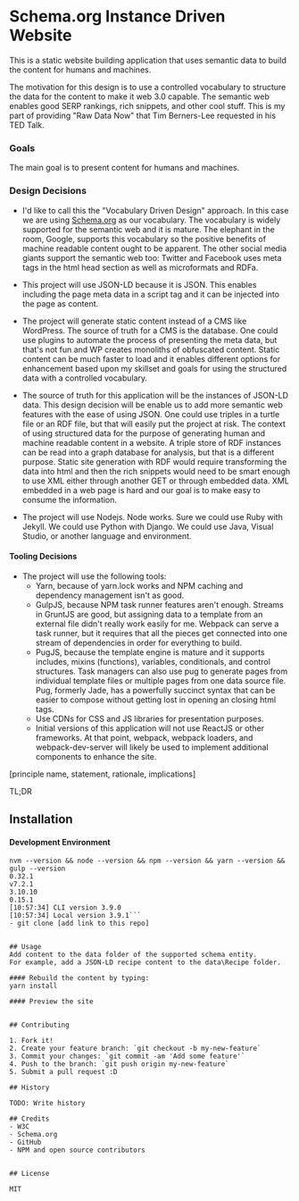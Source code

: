 # Schema.org Instance Driven Website

This is a static website building application that uses semantic data to build the content for humans and machines.

The motivation for this design is to use a controlled vocabulary to structure the data for the content to make it web 3.0 capable. The semantic web enables good SERP rankings, rich snippets, and other cool stuff. This is my part of providing "Raw Data Now" that Tim Berners-Lee requested in his TED Talk.

### Goals
The main goal is to present content for humans and machines.

### Design Decisions
- I'd like to call this the "Vocabulary Driven Design" approach. In this case we are using [Schema.org](http://schema.org) as our vocabulary. The vocabulary is widely supported for the semantic web and it is mature. The elephant in the room, Google, supports this vocabulary so the positive benefits of machine readable content ought to be apparent. The other social media giants support the semantic web too: Twitter and Facebook uses meta tags in the html head section as well as microformats and RDFa.

- This project will use JSON-LD because it is JSON. This enables including the page meta data in a script tag and it can be injected into the page as content.

- The project will generate static content instead of a CMS like WordPress.  The source of truth for a CMS is the database. One could use plugins to automate the process of presenting the meta data, but that's not fun and WP creates monoliths of obfuscated content. Static content can be much faster to load and it enables different options for enhancement based upon my skillset and goals for using the structured data with a controlled vocabulary.

- The source of truth for this application will be the instances of JSON-LD data. This design decision will be enable us to add more semantic web features with the ease of using JSON. One could use triples in a turtle file or an RDF file, but that will easily put the project at risk. The context of using structured data for the purpose of generating human and machine readable content in a website. A triple store of RDF instances can be read into a graph database for analysis, but that is a different purpose. Static site generation with RDF  would require transforming the data into html and then the rich snippets would need to be smart enough to use XML either through another GET or through embedded data. XML embedded in a web page is hard and our goal is to make easy to consume the information.

- The project will use Nodejs. Node works. Sure we could use Ruby with Jekyll. We could use Python with Django. We could use Java, Visual Studio, or another language and environment.

#### Tooling Decisions
- The project will use the following tools:
  - Yarn, because of yarn.lock works and NPM caching and dependency management isn't as good.
  - GulpJS, because NPM task runner features aren't enough. Streams in GruntJS are good, but assigning data to a template from an external file didn't really work easily for me.  Webpack can serve a task runner, but it requires that all the pieces get connected into one stream of dependencies in order for everything to build.
  - PugJS, because the template engine is mature and it supports includes, mixins (functions), variables, conditionals, and control structures. Task managers can also use pug to generate pages from individual template files or multiple pages from one data source file. Pug, formerly Jade, has a powerfully succinct syntax that can be easier to compose without getting lost in opening an closing html tags.
  - Use CDNs for CSS and JS libraries for presentation purposes.
  - Initial versions of this application will not use ReactJS or other frameworks. At that point, webpack, webpack loaders, and webpack-dev-server will likely be used to implement additional components to enhance the site.


[principle name, statement, rationale, implications]

TL;DR
## Installation

#### Development Environment
```
nvm --version && node --version && npm --version && yarn --version && gulp --version
0.32.1
v7.2.1
3.10.10
0.15.1
[10:57:34] CLI version 3.9.0
[10:57:34] Local version 3.9.1```
- git clone [add link to this repo]


## Usage
Add content to the data folder of the supported schema entity.
For example, add a JSON-LD recipe content to the data\Recipe folder.  

#### Rebuild the content by typing:
yarn install

#### Preview the site


## Contributing

1. Fork it!
2. Create your feature branch: `git checkout -b my-new-feature`
3. Commit your changes: `git commit -am 'Add some feature'`
4. Push to the branch: `git push origin my-new-feature`
5. Submit a pull request :D

## History

TODO: Write history

## Credits
- W3C
- Schema.org
- GitHub
- NPM and open source contributors


## License

MIT
